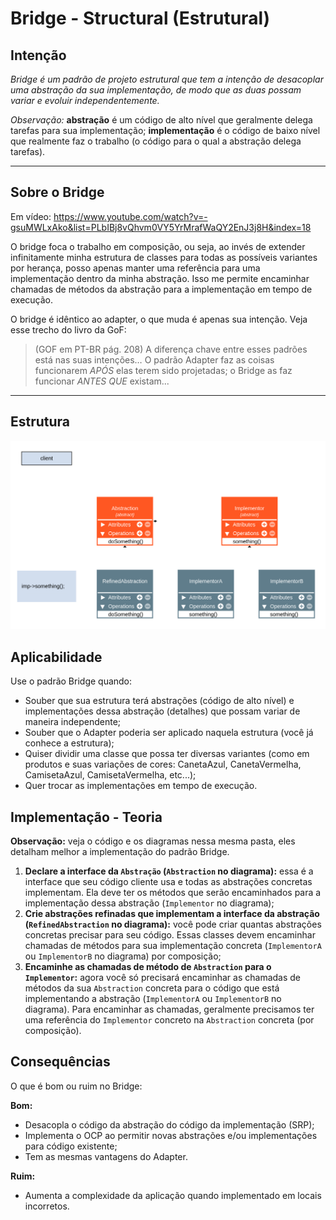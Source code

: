 # Bridge - Structural (Estrutural)

## Intenção

_Bridge é um padrão de projeto estrutural que tem a intenção de desacoplar uma abstração da sua implementação, de modo que as duas possam variar e evoluir independentemente._

_Observação:_ **abstração** é um código de alto nível que geralmente delega tarefas para sua implementação; **implementação** é o código de baixo nível que realmente faz o trabalho (o código para o qual a abstração delega tarefas).

---

## Sobre o Bridge

Em vídeo: https://www.youtube.com/watch?v=-gsuMWLxAko&list=PLbIBj8vQhvm0VY5YrMrafWaQY2EnJ3j8H&index=18

O bridge foca o trabalho em composição, ou seja, ao invés de extender infinitamente minha estrutura de classes para todas as possíveis variantes por herança, posso apenas manter uma referência para uma implementação dentro da minha abstração. Isso me permite encaminhar chamadas de métodos da abstração para a implementação em tempo de execução.

O bridge é idêntico ao adapter, o que muda é apenas sua intenção. Veja esse trecho do livro da GoF:

> (GOF em PT-BR pág. 208) A diferença chave entre esses padrões está nas suas intenções… O padrão Adapter faz as coisas funcionarem _APÓS_ elas terem sido projetadas; o Bridge as faz funcionar _ANTES QUE_ existam...

---

## Estrutura

<img src="./diagrams/bridge.png" width="700px">

## Aplicabilidade

Use o padrão Bridge quando:

- Souber que sua estrutura terá abstrações (código de alto nível) e implementações dessa abstração (detalhes) que possam variar de maneira independente;
- Souber que o Adapter poderia ser aplicado naquela estrutura (você já conhece a estrutura);
- Quiser dividir uma classe que possa ter diversas variantes (como em produtos e suas variações de cores: CanetaAzul, CanetaVermelha, CamisetaAzul, CamisetaVermelha, etc...);
- Quer trocar as implementações em tempo de execução.

## Implementação - Teoria

**Observação:** veja o código e os diagramas nessa mesma pasta, eles detalham melhor a implementação do padrão Bridge.

1. **Declare a interface da `Abstração` (`Abstraction` no diagrama):** essa é a interface que seu código cliente usa e todas as abstrações concretas implementam. Ela deve ter os métodos que serão encaminhados para a implementação dessa abstração (`Implementor` no diagrama);
2. **Crie abstrações refinadas que implementam a interface da abstração (`RefinedAbstraction` no diagrama):** você pode criar quantas abstrações concretas precisar para seu código. Essas classes devem encaminhar chamadas de métodos para sua implementação concreta (`ImplementorA` ou `ImplementorB` no diagrama) por composição;
3. **Encaminhe as chamadas de método de `Abstraction` para o `Implementor`:** agora você só precisará encaminhar as chamadas de métodos da sua `Abstraction` concreta para o código que está implementando a abstração (`ImplementorA` ou `ImplementorB` no diagrama). Para encaminhar as chamadas, geralmente precisamos ter uma referência do `Implementor` concreto na `Abstraction` concreta (por composição).

## Consequências

O que é bom ou ruim no Bridge:

**Bom:**

- Desacopla o código da abstração do código da implementação (SRP);
- Implementa o OCP ao permitir novas abstrações e/ou implementações para código existente;
- Tem as mesmas vantagens do Adapter.

**Ruim:**

- Aumenta a complexidade da aplicação quando implementado em locais incorretos.
